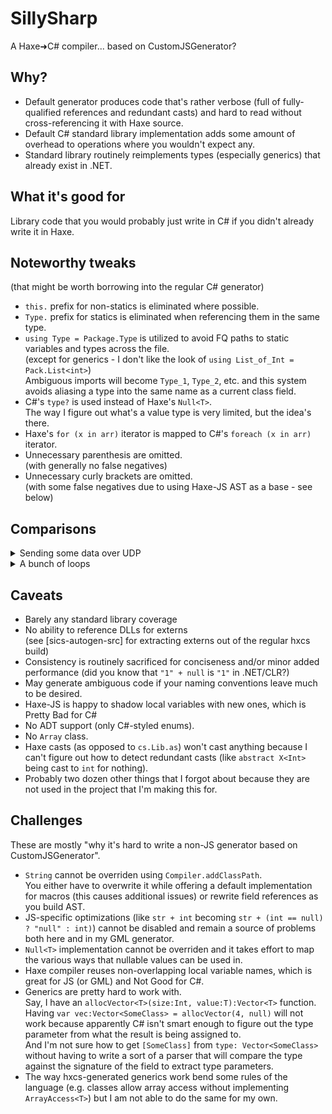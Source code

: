 # SillySharp

A Haxe➜C# compiler... based on CustomJSGenerator?

## Why?

- Default generator produces code that's rather verbose
  (full of fully-qualified references and redundant casts)
  and hard to read without cross-referencing it with Haxe source.
- Default C# standard library implementation adds some amount of overhead to operations
  where you wouldn't expect any.
- Standard library routinely reimplements types
  (especially generics) that already exist in .NET.

## What it's good for

Library code that you would probably just write in C# if you didn't already write it in Haxe.

## Noteworthy tweaks

(that might be worth borrowing into the regular C# generator)

- `this.` prefix for non-statics is eliminated where possible.
- `Type.` prefix for statics is eliminated when referencing them in the same type.
- `using Type = Package.Type` is utilized to avoid FQ paths to static variables and types across the file.  
  (except for generics - I don't like the look of `using List_of_Int = Pack.List<int>`)  
  Ambiguous imports will become `Type_1`, `Type_2`, etc. and this system
  avoids aliasing a type into the same name as a current class field.
- C#'s `type?` is used instead of Haxe's `Null<T>`.  
  The way I figure out what's a value type is very limited, but the idea's there.
- Haxe's `for (x in arr)` iterator is mapped to C#'s `foreach (x in arr)` iterator.
- Unnecessary parenthesis are omitted.  
  (with generally no false negatives)
- Unnecessary curly brackets are omitted.  
  (with some false negatives due to using Haxe-JS AST as a base - see below)

## Comparisons

<details><summary>Sending some data over UDP</summary><blockquote>
<details><summary>Haxe</summary><blockquote>

![](media/send-hx.png)  
(don't worry, this is for development builds only)

</blockquote></details>
<details><summary>hxcs output</summary><blockquote>

![](media/send-hxcs.png)

</blockquote></details>
<details><summary>sillysharp output</summary><blockquote>

![](media/send-sics.png)  
Pretty much a direct equivalent of the Haxe code.

</blockquote></details>
</blockquote></details>

<details><summary>A bunch of loops</summary><blockquote>
<details><summary>Haxe</summary><blockquote>

![](media/equals-hx.png)  
That's a macro for C-style for-loops.  
Having used Haxe for a decade, I still think that it should support C-style for-loops natively.

</blockquote></details>
<details><summary>hxcs output</summary><blockquote>

![](media/equals-hxcs.png)

</blockquote></details>
<details><summary>sillysharp output</summary><blockquote>

![](media/equals-sics.png)

</blockquote></details>
</blockquote></details>

## Caveats

- Barely any standard library coverage
- No ability to reference DLLs for externs  
  (see [sics-autogen-src] for extracting externs out of the regular hxcs build)
- Consistency is routinely sacrificed for conciseness and/or minor added performance
  (did you know that `"1" + null` is `"1"` in .NET/CLR?)
- May generate ambiguous code if your naming conventions leave much to be desired.
- Haxe-JS is happy to shadow local variables with new ones, which is Pretty Bad for C#
- No ADT support (only C#-styled enums).
- No `Array` class.
- Haxe casts (as opposed to `cs.Lib.as`) won't cast anything because I can't figure out how to detect redundant casts (like `abstract X<Int>` being cast to `int` for nothing).
- Probably two dozen other things that I forgot about because they are not used in the project that
  I'm making this for.

## Challenges

These are mostly "why it's hard to write a non-JS generator based on CustomJSGenerator".

- `String` cannot be overriden using `Compiler.addClassPath`.  
  You either have to overwrite it while offering a default implementation for macros
  (this causes additional issues) or rewrite field references as you build AST.
- JS-specific optimizations (like `str + int` becoming `str + (int == null) ? "null" : int)`)
  cannot be disabled and remain a source of problems both here and in my GML generator.
- `Null<T>` implementation cannot be overriden and it takes effort to map the various ways that nullable values can be used in.
- Haxe compiler reuses non-overlapping local variable names, which is great for JS (or GML) and
  Not Good for C#.
- Generics are pretty hard to work with.  
  Say, I have an `allocVector<T>(size:Int, value:T):Vector<T>` function.  
  Having `var vec:Vector<SomeClass> = allocVector(4, null)` will not work because apparently C# isn't smart enough to figure out the type parameter from what the result is being assigned to.  
  And I'm not sure how to get `[SomeClass]` from `type: Vector<SomeClass>` without having to write a sort of a parser that will compare the type against the signature of the field to extract type parameters.
- The way hxcs-generated generics work bend some rules of the language (e.g. classes allow array access without implementing `ArrayAccess<T>`) but I am not able to do the same for my own.